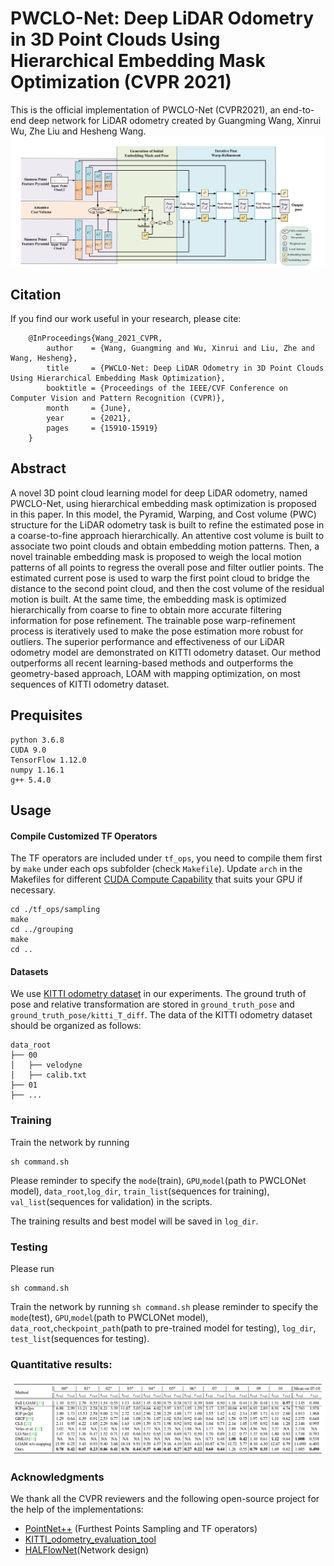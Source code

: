 **PWCLO-Net: Deep LiDAR Odometry in 3D Point Clouds Using Hierarchical Embedding Mask Optimization (CVPR 2021)**
==============================================================================================================================
This is the official implementation of PWCLO-Net (CVPR2021), an end-to-end deep network for LiDAR odometry created by Guangming Wang, Xinrui Wu, Zhe Liu and Hesheng Wang.
![](doc/network.png)

## Citation
If you find our work useful in your research, please cite:

        @InProceedings{Wang_2021_CVPR,
            author    = {Wang, Guangming and Wu, Xinrui and Liu, Zhe and Wang, Hesheng},
            title     = {PWCLO-Net: Deep LiDAR Odometry in 3D Point Clouds Using Hierarchical Embedding Mask Optimization},
            booktitle = {Proceedings of the IEEE/CVF Conference on Computer Vision and Pattern Recognition (CVPR)},
            month     = {June},
            year      = {2021},
            pages     = {15910-15919}
        }





## Abstract

A novel 3D point cloud learning model for deep LiDAR odometry, named PWCLO-Net, using hierarchical embedding mask optimization is proposed in this paper. In this model, the Pyramid, Warping, and Cost volume (PWC) structure for the LiDAR odometry task is built to refine the estimated pose in a coarse-to-fine approach hierarchically. An attentive cost volume is built to associate two point clouds and obtain embedding motion patterns. Then, a novel trainable embedding mask is proposed to weigh the local motion patterns of all points to regress the overall pose and filter outlier points. The estimated current pose is used to warp the first point cloud to bridge the distance to the second point cloud, and then the cost volume of the residual motion is built. At the same time, the embedding mask is optimized hierarchically from coarse to fine to obtain more accurate filtering information for pose refinement. The trainable pose warp-refinement process is iteratively used to make the pose estimation more robust for outliers. The superior performance and effectiveness of our LiDAR odometry model are demonstrated on KITTI odometry dataset. Our method outperforms all recent learning-based methods and outperforms the geometry-based approach, LOAM with mapping optimization, on most sequences of KITTI odometry dataset. 


## Prequisites
    python 3.6.8
    CUDA 9.0
    TensorFlow 1.12.0  
    numpy 1.16.1  
    g++ 5.4.0 


## Usage

#### Compile Customized TF Operators
The TF operators are included under `tf_ops`, you need to compile them first by `make` under each ops subfolder (check `Makefile`). Update `arch` in the Makefiles for different <a href="https://en.wikipedia.org/wiki/CUDA#GPUs_supported">CUDA Compute Capability</a> that suits your GPU if necessary.

    cd ./tf_ops/sampling
    make
    cd ../grouping
    make
    cd ..

    

#### Datasets

We use [KITTI odometry dataset](http://www.cvlibs.net/datasets/kitti/eval_odometry.php) in our experiments. The ground truth of pose and relative transformation are stored in `ground_truth_pose` and `ground_truth_pose/kitti_T_diff`. 
The data of the KITTI odometry dataset should be organized as follows:

```
data_root
├── 00
│   ├── velodyne
│   ├── calib.txt
├── 01
├── ...
```

### Training
Train the network by running 
    
    sh command.sh  

Please reminder to specify the `mode`(train), `GPU`,`model`(path to PWCLONet model), `data_root`,`log_dir`, `train_list`(sequences for training), `val_list`(sequences for validation) in the scripts.


The training results and best model will be saved in `log_dir`.

### Testing

Please run 

    sh command.sh 
    

Train the network by running `sh command.sh` please reminder to specify the `mode`(test), `GPU`,`model`(path to PWCLONet model), `data_root`,`checkpoint_path`(path to pre-trained model for testing), `log_dir`, `test_list`(sequences for testing).


### Quantitative results:

![](doc/result.png)


### Acknowledgments

We thank all the CVPR reviewers and the following open-source project for the help of the implementations:
- [PointNet++](https://github.com/charlesq34/pointnet2) (Furthest Points Sampling and TF operators)
- [KITTI_odometry_evaluation_tool](https://github.com/LeoQLi/KITTI_odometry_evaluation_tool) 
- [HALFlowNet](https://github.com/IRMVLab/HALFlow)(Network design)
